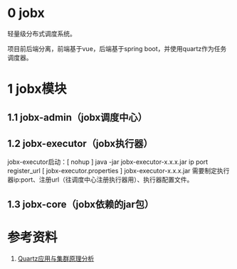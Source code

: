 # 0 jobx
轻量级分布式调度系统。

项目前后端分离，前端基于vue，后端基于spring boot，并使用quartz作为任务调度器。


# 1 jobx模块

## 1.1 jobx-admin（jobx调度中心）

## 1.2 jobx-executor（jobx执行器）

jobx-executor启动：[ nohup ] java -jar jobx-executor-x.x.x.jar ip port register_url [ jobx-executor.properties ]
jobx-executor-x.x.x.jar 需要制定执行器ip:port、注册url（往调度中心注册执行器用）、执行器配置文件。

## 1.3 jobx-core（jobx依赖的jar包）

# 参考资料
1. [Quartz应用与集群原理分析](https://tech.meituan.com/mt-crm-quartz.html)